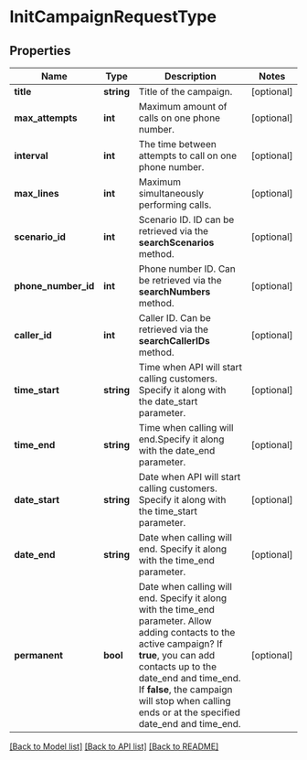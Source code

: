 # InitCampaignRequestType

## Properties
Name | Type | Description | Notes
------------ | ------------- | ------------- | -------------
**title** | **string** | Title of the campaign. | [optional] 
**max_attempts** | **int** | Maximum amount of calls on one phone number. | [optional] 
**interval** | **int** | The time between attempts to call on one phone number. | [optional] 
**max_lines** | **int** | Maximum simultaneously performing calls. | [optional] 
**scenario_id** | **int** | Scenario ID. ID can be retrieved via the **searchScenarios** method. | [optional] 
**phone_number_id** | **int** | Phone number ID. Can be retrieved via the **searchNumbers** method. | [optional] 
**caller_id** | **int** | Caller ID. Can be retrieved via the **searchCallerIDs** method. | [optional] 
**time_start** | **string** | Time when API will start calling customers. Specify it along with the date_start parameter. | [optional] 
**time_end** | **string** | Time when calling will end.Specify it along with the date_end parameter. | [optional] 
**date_start** | **string** | Date when API will start calling customers. Specify it along with the time_start parameter. | [optional] 
**date_end** | **string** | Date when calling will end. Specify it along with the time_end parameter. | [optional] 
**permanent** | **bool** | Date when calling will end. Specify it along with the time_end parameter. Allow adding contacts to the active campaign? If **true**, you can add contacts up to the date_end and time_end. If **false**, the campaign will stop when calling ends or at the specified date_end and time_end. | [optional] 

[[Back to Model list]](../../README.md#documentation-for-models) [[Back to API list]](../../README.md#documentation-for-api-endpoints) [[Back to README]](../../README.md)

